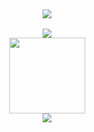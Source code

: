 <h1 align="center"> <a href="https://zyy-2001.github.io//"> <img src="https://readme-typing-svg.herokuapp.com/?lines=console.log(%22Hello%2C%20Github!%22);小z同学祝您今天愉快!&center=true&size=27"> </a> </h1>

<div align="center"> <img src="https://metrics.lecoq.io/zyy-2001?template=classic&config.timezone=Asia%2FShanghai"> </div>

<div align="center"> <img height="137px" src="https://github-readme-stats.vercel.app/api?username=zyy-2001&hide_title=true&hide_border=true&show_icons=trueline_height=21&text_color=000&icon_color=000&bg_color=0,ea6161,ffc64d,fffc4d,52fa5a&theme=graywhite" /> </div>

<div align="center"> <img src="https://stats.justsong.cn/api/csdn?id=qq_46632290"> </div>
